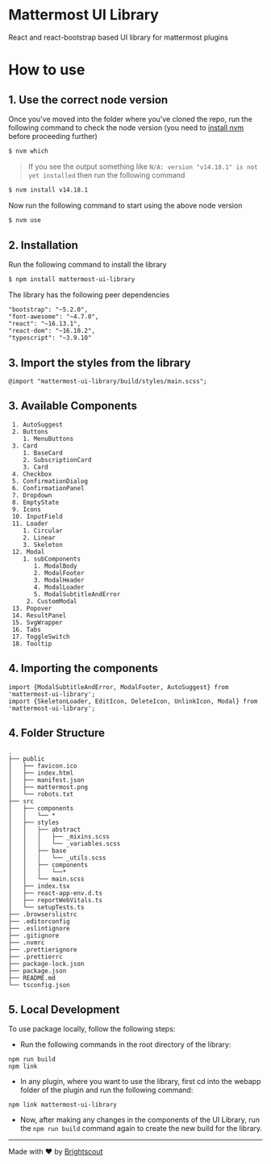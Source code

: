 # Mattermost UI Library

React and react-bootstrap based UI library for mattermost plugins

# How to use

## 1. Use the correct node version

Once you've moved into the folder where you've cloned the repo, run the following command to check the node version (you need to [install nvm](https://github.com/nvm-sh/nvm/tree/v0.39.1#installing-and-updating) before proceeding further)

```sh
$ nvm which
```

> If you see the output something like `N/A: version "v14.18.1" is not yet installed` then run the following command

```sh
$ nvm install v14.18.1
```

Now run the following command to start using the above node version

```sh
$ nvm use
```

## 2. Installation

Run the following command to install the library

```sh
$ npm install mattermost-ui-library
```

The library has the following peer dependencies
```
"bootstrap": "~5.2.0",
"font-awesome": "~4.7.0",
"react": "~16.13.1",
"react-dom": "~16.10.2",
"typescript": "~3.9.10"
```

## 3. Import the styles from the library

```
@import "mattermost-ui-library/build/styles/main.scss";
```

## 3. Available Components

~~~
 1. AutoSuggest
 2. Buttons
    1. MenuButtons
 3. Card
    1. BaseCard
    2. SubscriptionCard
    3. Card
 4. Checkbox
 5. ConfirmationDialog
 6. ConfirmationPanel
 7. Dropdown
 8. EmptyState
 9. Icons
 10. InputField
 11. Loader
    1. Circular
    2. Linear
    3. Skeleton
 12. Modal
    1. subComponents
       1. ModalBody
       2. ModalFooter
       3. ModalHeader
       4. ModalLoader
       5. ModalSubtitleAndError
     2. CustomModal
 13. Popover
 14. ResultPanel
 15. SvgWrapper
 16. Tabs
 17. ToggleSwitch
 18. Tooltip
~~~

## 4. Importing the components
~~~
import {ModalSubtitleAndError, ModalFooter, AutoSuggest} from 'mattermost-ui-library';
import {SkeletonLoader, EditIcon, DeleteIcon, UnlinkIcon, Modal} from 'mattermost-ui-library';
~~~

## 4. Folder Structure

```
.
├── public
│   ├── favicon.ico
│   ├── index.html
│   ├── manifest.json
│   ├── mattermost.png
│   └── robots.txt
├── src
│   ├── components
│   │   └── *
│   ├── styles
│   │   ├── abstract
│   │   │   ├── _mixins.scss
│   │   │   └── _variables.scss
│   │   ├── base
│   │   │   └── _utils.scss
│   │   ├── components
│   │   │   └──*
│   │   └── main.scss
│   ├── index.tsx
│   ├── react-app-env.d.ts
│   ├── reportWebVitals.ts
│   └── setupTests.ts
├── .browserslistrc
├── .editorconfig
├── .eslintignore
├── .gitignore
├── .nvmrc
├── .prettierignore
├── .prettierrc
├── package-lock.json
├── package.json
├── README.md
└── tsconfig.json
```

## 5. Local Development

To use package locally, follow the following steps:

  - Run the following commands in the root directory of the library:

  ```
  npm run build
  npm link
  ```

  - In any plugin, where you want to use the library, first cd into the webapp folder of the plugin and run the following command:

  ```
  npm link mattermost-ui-library
  ```

  - Now, after making any changes in the components of the UI Library, run the `npm run build` command again to create the new build for the library.


---

Made with &#9829; by [Brightscout](https://www.brightscout.com)
